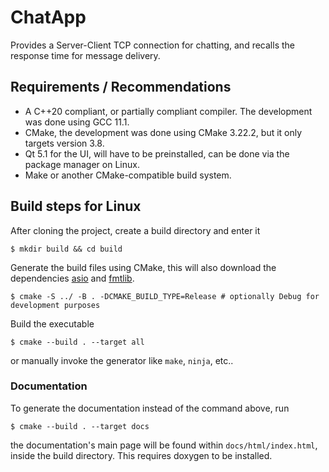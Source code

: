 # ChatApp
Provides a Server-Client TCP connection for chatting, and recalls the response time for message delivery.

## Requirements / Recommendations
* A C++20 compliant, or partially compliant compiler. The development was done using GCC 11.1.
* CMake, the development was done using CMake 3.22.2, but it only targets version 3.8.
* Qt 5.1 for the UI, will have to be preinstalled, can be done via the package manager on Linux.
* Make or another CMake-compatible build system.

## Build steps for Linux
After cloning the project, create a build directory and enter it
```shell
$ mkdir build && cd build 
```
Generate the build files using CMake, this will also download the dependencies [asio](https://github.com/OlivierLDff/asio.cmake)
and [fmtlib](https://github.com/fmtlib/fmt).
```shell
$ cmake -S ../ -B . -DCMAKE_BUILD_TYPE=Release # optionally Debug for development purposes
```
Build the executable
```shell
$ cmake --build . --target all
```
or manually invoke the generator like `make`, `ninja`, etc..
###  Documentation
To generate the documentation instead of the command above, run
```shell
$ cmake --build . --target docs
```
the documentation's main page will be found within `docs/html/index.html`, inside the build directory. This requires doxygen to be 
installed.